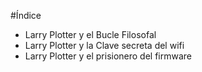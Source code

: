 #Índice

* Larry Plotter y el Bucle Filosofal
* Larry Plotter y la Clave secreta del wifi
* Larry Plotter y el prisionero del firmware
